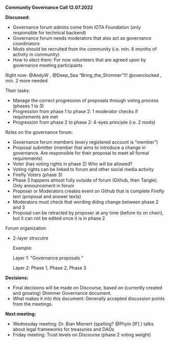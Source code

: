 **Community Governance Call 12.07.2022**

**Discussed:**

- Governance forum admins come from IOTA Foundation (only responsible for technical backend)
- Governance forum needs moderators that also act as governance coordinators 
- Mods should be recruited from the community (i.e. min. 6 months of activity in community)
- How to elect them: For now volunteers that are agreed upon by governance meeting participants 

Right now: @AndyW , @Deep_Sea “Bring_the_Shimmer”!!! @overclocked , min. 2 more needed

Their tasks: 

-   Manage the correct progression of proposals through voting process (phases 1 to 3)
-  Progression from phase 1 to phase 2: 1 moderator checks if requirements are met
-  Progression from phase 2 to phase 2: 4-eyes principle (i.e. 2 mods)

Roles on the governance forum:
- Governance forum members (every registered account is “member”)
- Proposal submitter (member that aims to introduce a change in governance. Are responsible for their proposal to meet all formal requirements)
- Voter (has voting rights in phase 2) Who will be allowed?
- Voting rights can be linked to forum and other social media activity
- Firefly Voters (phase 3)
- Phase 3 happens almost fully outside of forum (Github, then Tangle). Only announcement in forum
-    Proposer or Moderators creates event on Github that is complete Firefly text (proposal and answer texts)
-    Moderators must check that wording didng change between phase 2 and 3
-    Proposal can be retracted by proposer at any time (before its on chain), but it can not be edited once it is in phase 2 

Forum organization

-  2-layer strucutre

    Example: 

    Layer 1: "Governance proposals "

    Layer 2: Phase 1, Phase 2, Phase 3

**Decisions:**

-    Final decisions will be made on Discourse, based on (currently created and growing) Shimmer Governance document.
-    What makes it into this document: Generally accepted discussion points from the meetings.

**Next meeting:**

-    Wednesday meeting: Dr. Bian Mienert (spelling? @Phylo [IF] ) talks about legal frameworks for treasuries and DAOs
-    Friday meeting: Trust levels on Discourse (phase 2 voting weight)

